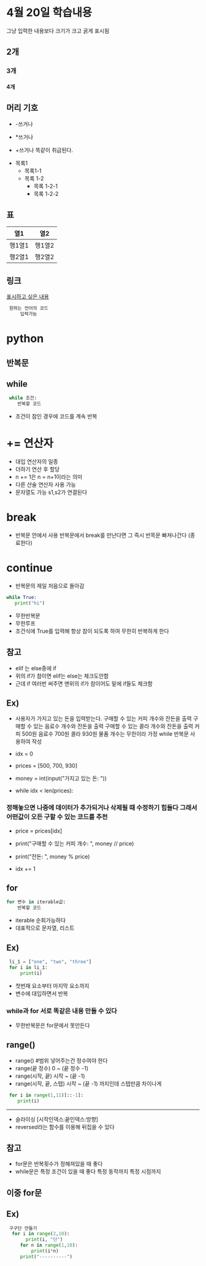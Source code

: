 # 4월 20일 학습내용
그냥 입력한 내용보다 크기가 크고 굵게
표시됨
## 2개
### 3개
#### 4개
## 머리 기호
- -쓰거나
* *쓰거나
+ +쓰거나
똑같이 취급된다.
- 목록1
    * 목록1-1
    * 목록 1-2
        - 목록 1-2-1
        * 목록 1-2-2
## 표
열1 | 열2
----|----
행1열1|행1열2
행2열1|행2열2
## 링크
[표시하고 싶은 내용](링크)

```python
 원하는 언어의 코드
     입력가능
```

# python
## 반복문
## while

```python
 while 조건: 
    반복할 코드
```

- 조건이 참인 경우에 코드를 계속 반복
# += 연산자
- 대입 연산자의 일종
- 더하기 연산 후 할당
- n += 1은 n = n+1이라는 의미
- 다른 산술 연산자 사용 가능
- 문자열도 가능 s1,s2가 연결된다

# break
- 반복문 안에서 사용 반복문에서 break를 만난다면 그 즉시 반목문 빠져나간다 (종료한다)
  
# continue
- 반복문의 제일 처음으로 돌아감

```python
while True:
   print("hi")
```

- 무한반복문
- 무한루프
- 조건식에 True를 입력해 항상 참이 되도록 하여 무한히 반복하게 한다

## 참고  
- elif 는 else중에 if
- 위의 if가 참이면 elif는 else는 체크도안함
- 근데 if 여러번 써주면 맨위의 if가 참이어도 밑에 if들도 체크함

## Ex)
- 사용자가 가지고 있는 돈을 입력받는다.
구매할 수 있는 커피 개수와 잔돈을 출력
구매할 수 있는 음료수 개수와 잔돈을 출력
구매할 수 있는 콜라 개수와 잔돈을 출력
커피 500원 음료수 700원 콜라 930원
물품 개수는 무한이라 가정
while 반복문 사용하여 작성

- idx = 0
- prices = [500, 700, 930]
- money = int(input("가지고 있는 돈: "))

- while idx < len(prices): 
### 정해놓으면 나중에 데이터가 추가되거나 삭제될 때 수정하기 힘들다 그래서 어떤값이 오든 구할 수 있는 코드를 추천
- price = prices[idx]
    
- print("구매할  수 있는 커피 개수: ", money // price)
- print("잔돈: ", money % price)
- idx += 1

## for
```python
for 변수 in iterable값:
    반복할 코드
```
- iterable 순회가능하다
- 대표적으로 문자열, 리스트

## Ex)
```python
 li_1 = ["one", "two", "three"]
 for i in li_1:
     print(i)
```
- 첫번재 요소부터 마지막 요소까지
- 변수에 대입하면서 반복

### while과 for 서로 똑같은 내용 만들 수 있다
- 무한반복문은 for문에서 못만든다

## range()
- range() #범위 넣어주는건 정수여야 한다
- range(끝 정수) 0 ~ (끝 정수 -1)
- range(시작, 끝) 시작 ~ (끝 -1)
- range(시작, 끝, 스텝) 시작 ~ (끝 -1) 까지인데 스텝만큼 차이나게

```python
 for i in range(1,11)[::-1]:
    print(i)    
```
------
- 슬라이싱 [시작인덱스:끝인덱스:방향]
- reversed라는 함수를 이용해 뒤집을 수 있다


## 참고
- for문은 반복횟수가 정해져있을 때 좋다
- while문은 특정 조건이 있을 때 좋다 특정 동작까지 특정 시점까지

## 이중 for문
## Ex)
```python
 구구단 만들기
  for i in range(2,10):
       print(i, "단")
     for n in range(1,10):
         print(i*n)
     print("----------")
```